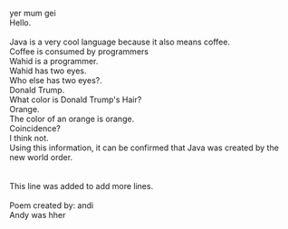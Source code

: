 yer mum gei<br>
Hello.<br><br>
Java is a very cool language because it also means coffee.<br>
Coffee is consumed by programmers<br>
Wahid is a programmer.<br>
Wahid has two eyes.<br>
Who else has two eyes?.<br>
Donald Trump.<br>
What color is Donald Trump's Hair?<br>
Orange.<br>
The color of an orange is orange.<br>
Coincidence?<br>
I think not.<br>
Using this information, it can be confirmed that Java was created by the new world order.<br>
<br>
<br>
This line was added to add more lines.<br>
<br>
Poem created by: andi
<br>
Andy was hher
